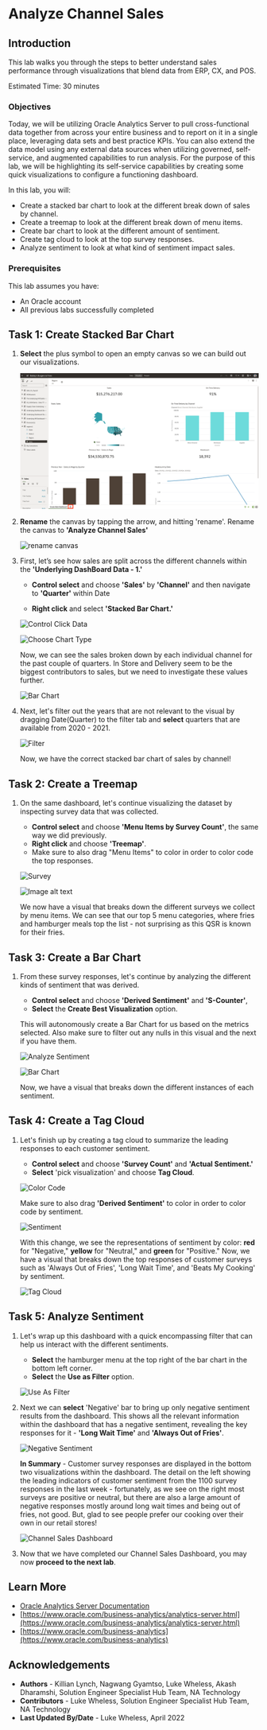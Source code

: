 # Analyze Channel Sales

## Introduction

This lab walks you through the steps to better understand sales performance through visualizations that blend data from ERP, CX, and POS.

Estimated Time: 30 minutes

### Objectives

Today, we will be utilizing Oracle Analytics Server to pull cross-functional data together from across your entire business and to report on it in a single place, leveraging data sets and best practice KPIs. You can also extend the data model using any external data sources when utilizing governed, self-service, and augmented capabilities to run analysis. For the purpose of this lab, we will be highlighting its self-service capabilities by creating some quick visualizations to configure a functioning dashboard.

In this lab, you will:
* Create a stacked bar chart to look at the different break down of sales by channel.
* Create a treemap to look at the different break down of menu items.
* Create bar chart to look at the different amount of sentiment.
* Create tag cloud to look at the top survey responses.
* Analyze sentiment to look at what kind of sentiment impact sales.

### Prerequisites

This lab assumes you have:
* An Oracle account
* All previous labs successfully completed

## **Task 1:** Create Stacked Bar Chart

1. **Select** the plus symbol to open an empty canvas so we can build out our visualizations.

    ![empty canvas](images/main-cards.png)

2. **Rename** the canvas by tapping the arrow, and hitting 'rename'. Rename the canvas to **'Analyze Channel Sales'**

    ![rename canvas](images/rename-canvas.png)

3. First, let’s see how sales are split across the different channels within the **'Underlying DashBoard Data - 1.'**


    * **Control select** and choose **'Sales'** by **'Channel'** and then navigate to **'Quarter'** within Date

    * **Right click** and select **'Stacked Bar Chart.'**

    ![Control Click Data](images/select-data.png")

    ![Choose Chart Type](images/select-metrics.png")

    Now, we can see the sales broken down by each individual channel for the past couple of quarters. In Store and Delivery seem to be the biggest contributors to sales, but we need to investigate these values further.

    ![Bar Chart](images/bar.png")

4. Next, let's filter out the years that are not relevant to the visual by dragging Date(Quarter) to the filter tab and **select** quarters that are available from 2020 - 2021.

    ![Filter](images/filtered-bar.png")

    Now, we have the correct stacked bar chart of sales by channel!

## **Task 2:** Create a Treemap

1. On the same dashboard, let's continue visualizing the dataset by inspecting survey data that was collected.

    * **Control select** and choose **'Menu Items by Survey Count'**, the same way we did previously.
    * **Right click** and choose **'Treemap'**.
    * Make sure to also drag "Menu Items" to color in order to color code the top responses.

    ![Survey](images/survey.png")

    ![Image alt text](images/treemap.png")

    We now have a visual that breaks down the different surveys we collect by menu items. We can see that our top 5 menu categories, where fries and hamburger meals top the list - not surprising as this QSR is known for their fries.

## **Task 3:** Create a Bar Chart

1. From these survey responses, let's continue by analyzing the different kinds of sentiment that was derived.

    * **Control select** and choose **'Derived Sentiment'** and **'S-Counter'**,
    * **Select** the **Create Best Visualization** option.

    This will autonomously create a Bar Chart for us based on the metrics selected. Also make sure to filter out any nulls in this visual and the next if you have them.

    ![Analyze Sentiment](images/sentiment.png")

    ![Bar Chart](images/bar-chart.png")

    Now, we have a visual that breaks down the different instances of each sentiment.

## **Task 4:** Create a Tag Cloud

1.  Let's finish up by creating a tag cloud to summarize the leading responses to each customer sentiment.

    * **Control select** and choose **'Survey Count'** and **'Actual Sentiment.'**
    * **Select** 'pick visualization' and choose **Tag Cloud**.

    ![Color Code](images/responses.png")

    Make sure to also drag **'Derived Sentiment'** to color in order to color code by sentiment.

    ![Sentiment](images/top-responses.png")

    With this change, we see the representations of sentiment by color: **red** for "Negative," **yellow** for "Neutral," and **green** for "Positive." Now, we have a visual that breaks down the top responses of customer surveys such as 'Always Out of Fries', 'Long Wait Time', and 'Beats My Cooking' by sentiment.

    ![Tag Cloud](images/tag-cloud.png")

## **Task 5:** Analyze Sentiment

1. Let's wrap up this dashboard with a quick encompassing filter that can help us interact with the different sentiments.

    * **Select** the hamburger menu at the top right of the bar chart in the bottom left corner.
    * **Select** the **Use as Filter** option.

    ![Use As Filter](images/filter.png")

2. Next we can **select** 'Negative' bar to bring up only negative sentiment results from the dashboard. This shows all the relevant information within the dashboard that has a negative sentiment, revealing the key responses for it - **'Long Wait Time'** and **'Always Out of Fries'**.

    ![Negative Sentiment](images/negatives.png")

    **In Summary** - Customer survey responses are displayed in the bottom two visualizations within the dashboard. The detail on the left showing the leading indicators of customer sentiment from the 1100 survey responses in the last week - fortunately, as we see on the right most surveys are positive or neutral, but there are also a large amount of negative responses mostly around long wait times and being out of fries, not good. But, glad to see people prefer our cooking over their own in our retail stores!

    ![Channel Sales Dashboard](images/dashboard.png")

4. Now that we have completed our Channel Sales Dashboard, you may now **proceed to the next lab**.

## Learn More
* [Oracle Analytics Server Documentation](https://docs.oracle.com/en/middleware/bi/analytics-server/index.html)
* [https://www.oracle.com/business-analytics/analytics-server.html](https://www.oracle.com/business-analytics/analytics-server.html)
* [https://www.oracle.com/business-analytics](https://www.oracle.com/business-analytics)

## Acknowledgements

* **Authors** - Killian Lynch, Nagwang Gyamtso, Luke Wheless, Akash Dharamshi, Solution Engineer Specialist Hub Team, NA Technology
* **Contributors** - Luke Wheless, Solution Engineer Specialist Hub Team, NA Technology
* **Last Updated By/Date** - Luke Wheless, April 2022

